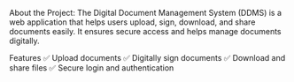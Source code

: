 About the Project:
The Digital Document Management System (DDMS) is a web application that helps users upload, sign, download, and share documents easily. It ensures secure access and helps manage documents digitally.

Features
✅ Upload documents
✅ Digitally sign documents
✅ Download and share files
✅ Secure login and authentication
